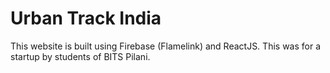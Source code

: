 # Urban Track India
 This website is built using Firebase (Flamelink) and ReactJS. This was for a startup by students of BITS Pilani.
